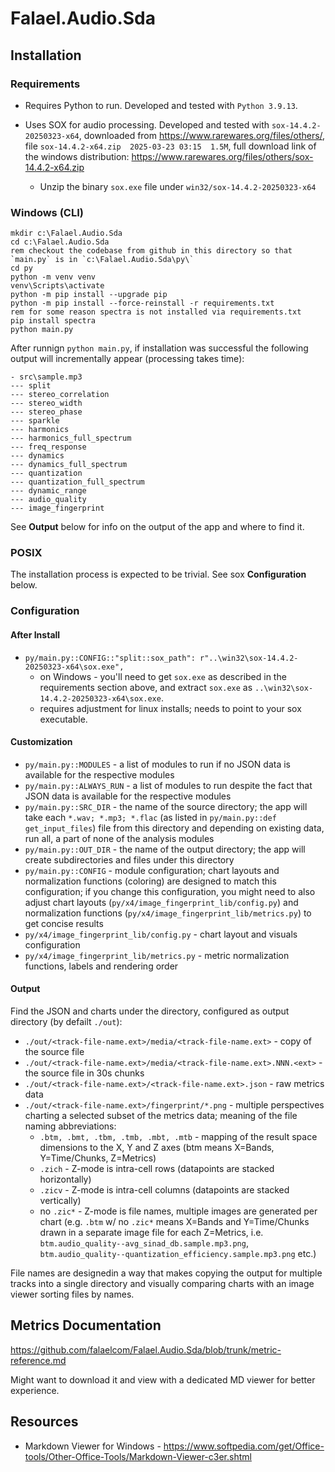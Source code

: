 # Falael.Audio.Sda

## Installation

### Requirements

- Requires Python to run. Developed and tested with `Python 3.9.13`.

- Uses SOX for audio processing. Developed and tested with `sox-14.4.2-20250323-x64`, downloaded from https://www.rarewares.org/files/others/, file `sox-14.4.2-x64.zip  2025-03-23 03:15  1.5M`, full download link of the windows distribution: https://www.rarewares.org/files/others/sox-14.4.2-x64.zip
	- Unzip the binary `sox.exe` file under `win32/sox-14.4.2-20250323-x64`

### Windows (CLI)
```
mkdir c:\Falael.Audio.Sda
cd c:\Falael.Audio.Sda
rem checkout the codebase from github in this directory so that `main.py` is in `c:\Falael.Audio.Sda\py\`
cd py
python -m venv venv
venv\Scripts\activate
python -m pip install --upgrade pip
python -m pip install --force-reinstall -r requirements.txt
rem for some reason spectra is not installed via requirements.txt
pip install spectra
python main.py
```

After runnign `python main.py`, if installation was successful the following output will incrementally appear (processing takes time):

```
- src\sample.mp3
--- split
--- stereo_correlation
--- stereo_width
--- stereo_phase
--- sparkle
--- harmonics
--- harmonics_full_spectrum
--- freq_response
--- dynamics
--- dynamics_full_spectrum
--- quantization
--- quantization_full_spectrum
--- dynamic_range
--- audio_quality
--- image_fingerprint
```

See __Output__ below for info on the output of the app and where to find it.

### POSIX

The installation process is expected to be trivial. See sox __Configuration__ below.

### Configuration

#### After Install

- `py/main.py::CONFIG::"split::sox_path": r"..\win32\sox-14.4.2-20250323-x64\sox.exe",` 
	- on Windows - you'll need to get `sox.exe` as described in the requirements section above, and extract `sox.exe` as `..\win32\sox-14.4.2-20250323-x64\sox.exe`.
	- requires adjustment for linux installs; needs to point to your sox executable.

#### Customization

- `py/main.py::MODULES` - a list of modules to run if no JSON data is available for the respective modules
- `py/main.py::ALWAYS_RUN` - a list of modules to run despite the fact that JSON data is available for the respective modules
- `py/main.py::SRC_DIR` -  the name of the source directory; the app will take each `*.wav; *.mp3; *.flac` (as listed in `py/main.py::def get_input_files`) file from this directory and depending on existing data, run all, a part of none of the analysis modules
- `py/main.py::OUT_DIR` -  the name of the output directory; the app will create subdirectories and files under this directory
- `py/main.py::CONFIG` -  module configuration; chart layouts and normalization functions (coloring) are designed to match this configuration; if you change this configuration, you might need to also adjust chart layouts (`py/x4/image_fingerprint_lib/config.py`) and normalization functions (`py/x4/image_fingerprint_lib/metrics.py`) to get concise results
- `py/x4/image_fingerprint_lib/config.py` - chart layout and visuals configuration
- `py/x4/image_fingerprint_lib/metrics.py` - metric normalization functions, labels and rendering order

#### Output

Find the JSON and charts under the directory, configured as output directory (by defailt `./out`):

- `./out/<track-file-name.ext>/media/<track-file-name.ext>` - copy of the source file
- `./out/<track-file-name.ext>/media/<track-file-name.ext>.NNN.<ext>` - the source file in 30s chunks
- `./out/<track-file-name.ext>/<track-file-name.ext>.json` - raw metrics data
- `./out/<track-file-name.ext>/fingerprint/*.png` - multiple perspectives charting a selected subset of the metrics data; meaning of the file naming abbreviations:
	- `.btm, .bmt, .tbm, .tmb, .mbt, .mtb` - mapping of the result space dimensions to the X, Y and Z axes (btm means X=Bands, Y=Time/Chunks, Z=Metrics)
	- `.zich` - Z-mode is intra-cell rows (datapoints are stacked horizontally)
	- `.zicv` - Z-mode is intra-cell columns (datapoints are stacked vertically)
	- no `.zic*` - Z-mode is file names, multiple images are generated per chart (e.g. `.btm` w/ no `.zic*` means X=Bands and Y=Time/Chunks drawn in a separate image file for each Z=Metrics, i.e. `btm.audio_quality--avg_sinad_db.sample.mp3.png`, `btm.audio_quality--quantization_efficiency.sample.mp3.png` etc.)
	
File names are designedin a way that makes copying the output for multiple tracks into a single directory and visually comparing charts with an image viewer sorting files by names.

## Metrics Documentation

https://github.com/falaelcom/Falael.Audio.Sda/blob/trunk/metric-reference.md

Might want to download it and view with a dedicated MD viewer for better experience.

## Resources

- Markdown Viewer for Windows - https://www.softpedia.com/get/Office-tools/Other-Office-Tools/Markdown-Viewer-c3er.shtml

